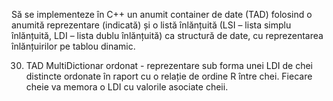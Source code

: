 Să se implementeze în C++ un anumit container de date (TAD) folosind o anumită
reprezentare (indicată) și o listă înlănțuită (LSI – lista simplu înlănțuită, LDI – lista dublu înlănțuită)
ca structură de date, cu reprezentarea înlănțuirilor pe tablou dinamic.


30. TAD MultiDictionar ordonat - reprezentare sub forma unei LDI de chei distincte ordonate în
raport cu o relație de ordine R între chei. Fiecare cheie va memora o LDI cu valorile asociate
cheii.
